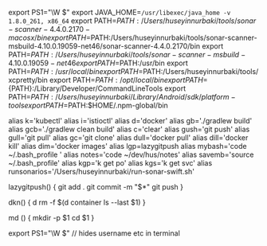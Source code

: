 export PS1="\W \$"
export JAVA_HOME=`/usr/libexec/java_home -v 1.8.0_261, x86_64`
export PATH=$PATH:/Users/huseyinnurbaki/tools/sonar-scanner-4.4.0.2170-macosx/bin
export PATH=$PATH:/Users/huseyinnurbaki/tools/sonar-scanner-msbuild-4.10.0.19059-net46/sonar-scanner-4.4.0.2170/bin
export PATH=$PATH:/Users/huseyinnurbaki/tools/sonar-scanner-msbuild-4.10.0.19059-net46
export PATH=$PATH:/usr/bin
export PATH=$PATH:/usr/local/bin
export PATH=$PATH:/Users/huseyinnurbaki/tools/xcpretty/bin
export PATH=${PATH}:/opt/local/bin
export PATH=${PATH}:/Library/Developer/CommandLineTools
export PATH=${PATH}:/Users/huseyinnurbaki/Library/Android/sdk/platform-tools
export PATH=$PATH:$HOME/.npm-global/bin

alias k='kubectl'
alias i='istioctl'
alias d='docker'
alias gb='./gradlew build'
alias gcb='./gradlew clean build'
alias c='clear'
alias gush='git push'
alias gull='git pull'
alias gc='git clone'
alias dull='docker pull'
alias dill='docker kill'
alias dim='docker images'
alias lgp=lazygitpush
alias mybash='code  ~/.bash_profile '
alias notes='code  ~/dev/hus/notes'
alias savemb='source ~/.bash_profile'
alias kgp='k get po'
alias kgs='k get svc'
alias runsonarios='/Users/huseyinnurbaki/run-sonar-swift.sh'

lazygitpush() {
    git add .
    git commit -m "$*"
    git push
}

dkn() {
    d rm -f $(d container ls --last $1)
}


md () {
 mkdir -p $1
 cd $1
}


export PS1="\W \$"
// hides username etc in terminal